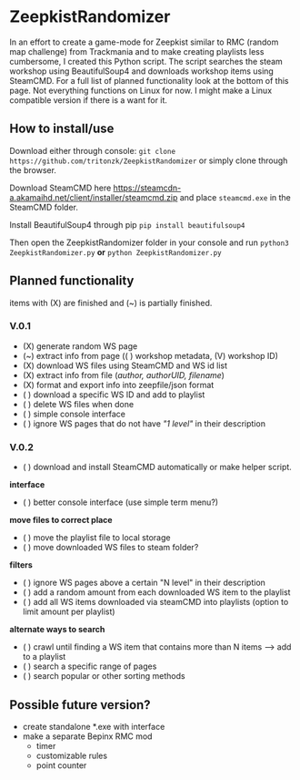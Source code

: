
# ZeepkistRandomizer
In an effort to create a game-mode for Zeepkist similar to RMC (random map challenge) from Trackmania and to make creating playlists less cumbersome, I created this Python script. The script searches the steam workshop using BeautifulSoup4 and downloads workshop items using SteamCMD. For a full list of planned functionality look at the bottom of this page. Not everything functions on Linux for now. I might make a Linux compatible version if there is a want for it.

## How to install/use
Download either through console: `git clone https://github.com/tritonzk/ZeepkistRandomizer` or simply clone through the browser. 

Download SteamCMD here https://steamcdn-a.akamaihd.net/client/installer/steamcmd.zip and place `steamcmd.exe` in the SteamCMD folder.

Install BeautifulSoup4 through pip 
`pip install beautifulsoup4`

Then open the ZeepkistRandomizer folder in your console and run
`python3 ZeepkistRandomizer.py`  **or**  `python ZeepkistRandomizer.py`

## Planned functionality
items with (X) are finished and (~) is partially finished.

### V.0.1

- (X)   generate random WS page
- (~)   extract info from page ((  ) workshop metadata, (V) workshop ID)
- (X)   download WS files using SteamCMD and WS id list
- (X)   extract info from file (_author, authorUID, filename_)      
- (X)   format and export info into zeepfile/json format
- ( )   download a specific WS ID and add to playlist
- ( )   delete WS files when done
- ( )   simple console interface
- ( )   ignore WS pages that do not have _"1 level"_ in their description

### V.0.2

- ( )   download and install SteamCMD automatically or make helper script.

**interface**
- ( )   better console interface (use simple term menu?)

**move files to correct place**
- ( )   move the playlist file to local storage
- ( )   move downloaded WS files to steam folder?

**filters**
- ( )   ignore WS pages above a certain "N level" in their description
- ( )   add a random amount from each downloaded WS item to the playlist
- ( )   add all WS items downloaded via steamCMD into playlists (option to limit amount per playlist)

**alternate ways to search**
- ( )   crawl until finding a WS item that contains more than N items --> add to a playlist
- ( )   search a specific range of pages
- ( )   search popular or other sorting methods


## Possible future version?
- create standalone *.exe with interface
- make a separate Bepinx RMC mod
    - timer
    - customizable rules
    - point counter
